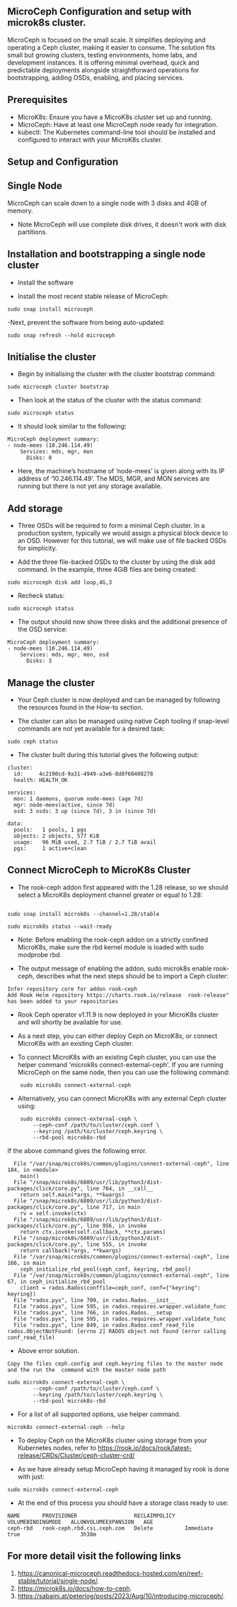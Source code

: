 ## MicroCeph Configuration and setup with microk8s cluster.

MicroCeph is focused on the small scale. It simplifies deploying and operating a Ceph cluster, making it easier to consume. The solution fits small but growing clusters, testing environments, home labs, and development instances. It is offering minimal overhead, quick and predictable deployments alongside straightforward operations for bootstrapping, adding OSDs, enabling, and placing services.

## Prerequisites

- MicroK8s: Ensure you have a MicroK8s cluster set up and running.
- MicroCeph: Have at least one MicroCeph node ready for integration.
- kubectl: The Kubernetes command-line tool should be installed and configured to interact with your MicroK8s cluster.

## Setup and Configuration 

## Single Node

MicroCeph can scale down to a single node with 3 disks and 4GB of memory.

- Note MicroCeph will use complete disk drives, it doesn't work with disk partitions.

## Installation and bootstrapping a single node cluster 

- Install the software

- Install the most recent stable release of MicroCeph:

```
sudo snap install microceph

```
-Next, prevent the software from being auto-updated:
```
sudo snap refresh --hold microceph
```


## Initialise the cluster

- Begin by initialising the cluster with the cluster bootstrap command:

```
sudo microceph cluster bootstrap

```
- Then look at the status of the cluster with the status command:
```
sudo microceph status
```
- It should look similar to the following:
```
MicroCeph deployment summary:
- node-mees (10.246.114.49)
    Services: mds, mgr, mon
      Disks: 0
```

- Here, the machine’s hostname of ‘node-mees’ is given along with its IP address of ‘10.246.114.49’. The MDS, MGR, and MON services are running but there is not yet any storage available.


## Add storage

- Three OSDs will be required to form a minimal Ceph cluster. In a production system, typically we would assign a physical block device to an OSD. However for this tutorial, we will make use of file backed OSDs for simplicity.

- Add the three file-backed OSDs to the cluster by using the disk add command. In the example, three 4GiB files are being created:

```
sudo microceph disk add loop,4G,3
```

- Recheck status:
```
sudo microceph status

```
- The output should now show three disks and the additional presence of the OSD service:
```
MicroCeph deployment summary:
- node-mees (10.246.114.49)
    Services: mds, mgr, mon, osd
      Disks: 3
```
## Manage the cluster

- Your Ceph cluster is now deployed and can be managed by following the resources found in the How-to section.

- The cluster can also be managed using native Ceph tooling if snap-level commands are not yet available for a desired task:

```
sudo ceph status
```
- The cluster built during this tutorial gives the following output:

```
cluster:
  id:     4c2190cd-9a31-4949-a3e6-8d8f60408278
  health: HEALTH_OK

services:
  mon: 1 daemons, quorum node-mees (age 7d)
  mgr: node-mees(active, since 7d)
  osd: 3 osds: 3 up (since 7d), 3 in (since 7d)

data:
  pools:   1 pools, 1 pgs
  objects: 2 objects, 577 KiB
  usage:   96 MiB used, 2.7 TiB / 2.7 TiB avail
  pgs:     1 active+clean

```

## Connect MicroCeph to MicroK8s Cluster 

- The rook-ceph addon first appeared with the 1.28 release, so we should select a MicroK8s deployment channel greater or equal to 1.28:
```

sudo snap install microk8s --channel=1.28/stable

sudo microk8s status --wait-ready

```
- Note: Before enabling the rook-ceph addon on a strictly confined MicroK8s, make sure the rbd kernel module is loaded with sudo modprobe rbd.

- The output message of enabling the addon, sudo microk8s enable rook-ceph, describes what the next steps should be to import a Ceph cluster:

```
Infer repository core for addon rook-ceph                                                                                                                                                                                                   
Add Rook Helm repository https://charts.rook.io/release  rook-release" has been added to your repositories               

```
- Rook Ceph operator v1.11.9 is now deployed in your MicroK8s cluster and
will shortly be available for use.

- As a next step, you can either deploy Ceph on MicroK8s, or connect MicroK8s with an
existing Ceph cluster.

- To connect MicroK8s with an existing Ceph cluster, you can use the helper command 'microk8s connect-external-ceph'. If you are running MicroCeph on the same node, then
you can use the following command:

```
    sudo microk8s connect-external-ceph

```
- Alternatively, you can connect MicroK8s with any external Ceph cluster using:

```
    sudo microk8s connect-external-ceph \
        --ceph-conf /path/to/cluster/ceph.conf \
        --keyring /path/to/cluster/ceph.keyring \
        --rbd-pool microk8s-rbd
```

If the above command gives  the following error.
```
  File "/var/snap/microk8s/common/plugins/connect-external-ceph", line 184, in <module>
    main()
  File "/snap/microk8s/6809/usr/lib/python3/dist-packages/click/core.py", line 764, in __call__
    return self.main(*args, **kwargs)
  File "/snap/microk8s/6809/usr/lib/python3/dist-packages/click/core.py", line 717, in main
    rv = self.invoke(ctx)
  File "/snap/microk8s/6809/usr/lib/python3/dist-packages/click/core.py", line 956, in invoke
    return ctx.invoke(self.callback, **ctx.params)
  File "/snap/microk8s/6809/usr/lib/python3/dist-packages/click/core.py", line 555, in invoke
    return callback(*args, **kwargs)
  File "/var/snap/microk8s/common/plugins/connect-external-ceph", line 166, in main
    ceph_initialize_rbd_pool(ceph_conf, keyring, rbd_pool)
  File "/var/snap/microk8s/common/plugins/connect-external-ceph", line 67, in ceph_initialize_rbd_pool
    client = rados.Rados(conffile=ceph_conf, conf={"keyring": keyring})
  File "rados.pyx", line 709, in rados.Rados.__init__
  File "rados.pyx", line 595, in rados.requires.wrapper.validate_func
  File "rados.pyx", line 766, in rados.Rados.__setup
  File "rados.pyx", line 595, in rados.requires.wrapper.validate_func
  File "rados.pyx", line 849, in rados.Rados.conf_read_file
rados.ObjectNotFound: [errno 2] RADOS object not found (error calling conf_read_file)
```
- Above error solution.
```
Copy the files ceph.config and ceph.keyring files to the master node and the run the  command with the master node path 

sudo microk8s connect-external-ceph \
        --ceph-conf /path/to/cluster/ceph.conf \
        --keyring /path/to/cluster/ceph.keyring \
        --rbd-pool microk8s-rbd
```


- For a list of all supported options, use helper command.
```
microk8s connect-external-ceph --help
```
- To deploy Ceph on the MicroK8s cluster using storage from your Kubernetes nodes, refer to https://rook.io/docs/rook/latest-release/CRDs/Cluster/ceph-cluster-crd/

- As we have already setup MicroCeph having it managed by rook is done with just:
```
sudo microk8s connect-external-ceph
```
- At the end of this process you should have a storage class ready to use:
```
NAME       PROVISIONER                  RECLAIMPOLICY   VOLUMEBINDINGMODE   ALLOWVOLUMEEXPANSION   AGE
ceph-rbd   rook-ceph.rbd.csi.ceph.com   Delete          Immediate           true                   3h38m

```

## For more detail visit the following links 
1. https://canonical-microceph.readthedocs-hosted.com/en/reef-stable/tutorial/single-node/.
2. https://microk8s.io/docs/how-to-ceph.
3. https://sabaini.at/peterlog/posts/2023/Aug/10/introducing-microceph/.
